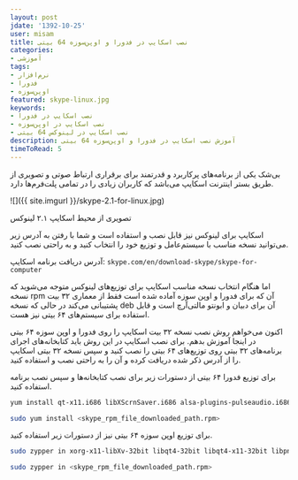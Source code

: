 ```yaml
---
layout: post
jdate: '1392-10-25'
user: misam
title: نصب اسکایپ در فدورا و اوپن‌سوزه 64 بیتی
categories:
- آموزشی
tags:
- نرم‌افزار
- فدورا
- اوپن‌سوزه
featured: skype-linux.jpg
keywords:
- نصب اسکایپ در فدورا
- نصب اسکایپ در اوپن‌سوزه
- نصب اسکایپ در لینوکس 64 بیتی
description: آموزش نصب اسکایپ در فدورا و اوپن‌سوزه 64 بیتی
timeToRead: 5
---
```


بی‌شک یکی از برنامه‌های پرکاربرد و قدرتمند برای برقراری ارتباط صوتی و تصویری از طریق بستر اینترنت اسکایپ می‌باشد که کاربران زیادی را در تمامی پلت‌فرم‌ها دارد.

![]({{ site.imgurl }}/skype-2.1-for-linux.jpg)

تصویری از محیط اسکایپ ۲.۱ لینوکس

اسکایپ برای لینوکس نیز قابل نصب و استفاده است و شما با رفتن به آدرس زیر می‌توانید نسخه مناسب با سیستم‌عامل و توزیع خود را انتخاب کنید و به راحتی نصب کنید.

آدرس دریافت برنامه اسکایپ: `skype.com/en/download-skype/skype-for-computer`

اما هنگام انتخاب نسخه مناسب اسکایپ برای توزیع‌های لینوکس متوجه می‌شوید که نسخه rpm آن که برای فدورا و اوپن سوزه آماده شده است فقط از معماری ۳۲ بیت پشتیبانی می‌کند در حالی که نسخه deb آن برای دبیان و ابونتو مالتی‌آرچ است و قابل استفاده برای سیستم‌های ۶۴ بیتی نیز هست.

اکنون می‌خواهم روش نصب نسخه ۳۲ بیت اسکایپ را روی فدورا و اوپن سوزه ۶۴ بیتی در اینجا آموزش بدهم. برای نصب اسکایپ در این روش باید کتابخانه‌های اجرای برنامه‌های ۳۲ بیتی روی توزیع‌های ۶۴ بیتی را نصب کنید و سپس نسخه ۳۲ بیتی اسکایپ را از آدرس ذکر شده دریافت کرده و آن را به راحتی نصب و استفاده کنید.

برای توزیع فدورا ۶۴ بیتی از دستورات زیر برای نصب کتابخانه‌ها و سپس نصب برنامه استفاده کنید.

```sh
yum install qt-x11.i686 libXScrnSaver.i686 alsa-plugins-pulseaudio.i686 libXv.i686
```

```sh
sudo yum install <skype_rpm_file_downloaded_path.rpm>
```

برای توزیع اوپن سوزه ۶۴ بیتی نیز از دستورات زیر استفاده کنید.

```sh
sudo zypper in xorg-x11-libXv-32bit libqt4-32bit libqt4-x11-32bit libpng12-0-32bit
```

```sh
sudo zypper in <skype_rpm_file_downloaded_path.rpm>
```